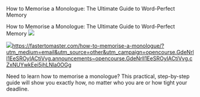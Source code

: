 How to Memorise a Monologue: The Ultimate Guide to Word-Perfect Memory

How to Memorise a Monologue: The Ultimate Guide to Word-Perfect Memory
![](../_resources/19e7c2f0104e9e8520ca84e964c85328.png)

![](:/8db4c1843bf1094c3a3435ddcfe4260d)https://fastertomaster.com/how-to-memorise-a-monologue/?utm_medium=email&utm_source=other&utm_campaign=opencourse.GdeNrll1EeSROyIACtiVvg.announcements~opencourse.GdeNrll1EeSROyIACtiVvg.cZxNUYwkEei5jhLNla0OGg

Need to learn how to memorise a monologue? This practical, step-by-step guide will show you exactly how, no matter who you are or how tight your deadline.
